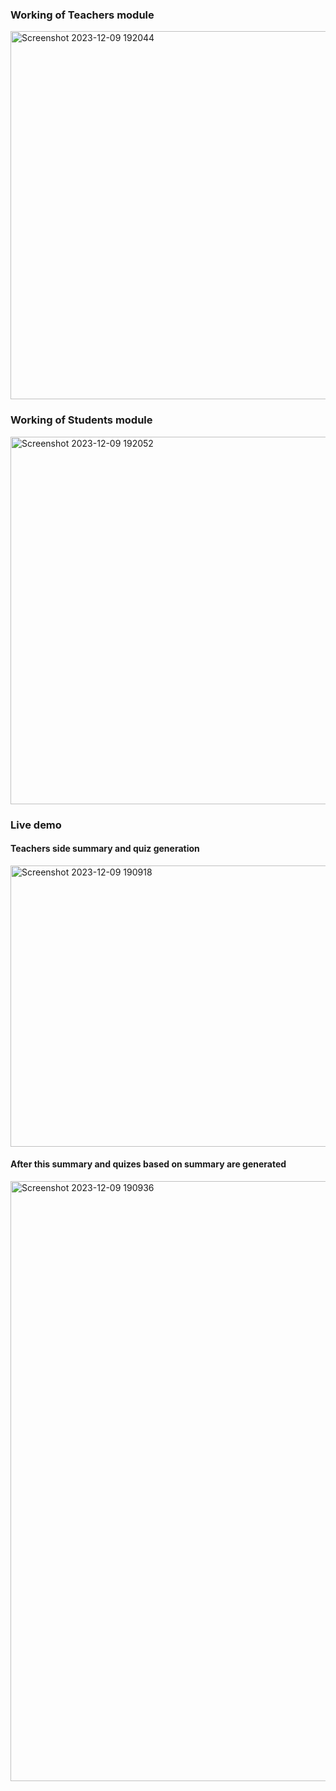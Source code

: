 ### Working of Teachers module
<img width="589" alt="Screenshot 2023-12-09 192044" src="https://github.com/OmNikam04/LearnEase/assets/80584774/fcfa06f3-1df3-4563-ae16-83700a5b9d82">

### Working of Students module
<img width="588" alt="Screenshot 2023-12-09 192052" src="https://github.com/OmNikam04/LearnEase/assets/80584774/8645dea3-ef43-4100-bfcb-751169188c70">

### Live demo 
#### Teachers side summary and quiz generation

<img alt="Screenshot 2023-12-09 190918" src="https://github.com/OmNikam04/LearnEase/assets/80584774/92a3378d-3ea7-46d2-9a0f-c1e2ede32225" height="450"  width="960">


#### After this summary and quizes based on summary are generated
<img width="960" alt="Screenshot 2023-12-09 190936" src="https://github.com/OmNikam04/LearnEase/assets/80584774/1fdb2d01-69e3-4f44-8cea-5d7fbb8e9354">
